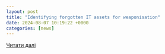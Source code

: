 ```yaml
---
layout: post
title: "Identifying forgotten IT assets for weaponisation"
date: 2024-08-07 10:19:22 +0000
categories: [news]
---
```


[Читати далі](https://www.itweb.co.za/article/identifying-forgotten-it-assets-for-weaponisation/Olx4zMkapw6v56km)
